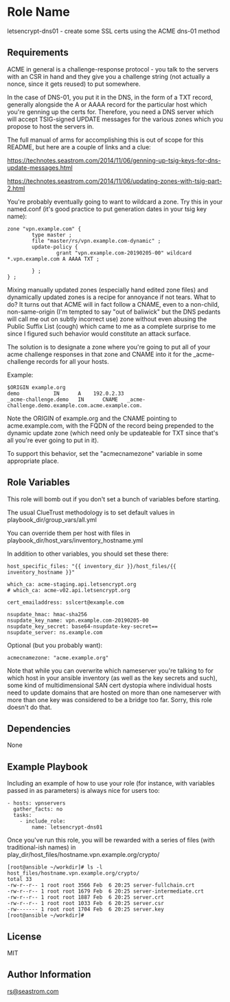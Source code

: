Role Name
=========

letsencrypt-dns01 - create some SSL certs using the ACME dns-01 method

Requirements
------------

ACME in general is a challenge-response protocol - you talk to the
servers with an CSR in hand and they give you a challenge string (not
actually a nonce, since it gets reused) to put somewhere.

In the case of DNS-01, you put it in the DNS, in the form of a TXT
record, generally alongside the A or AAAA record for the particular
host which you're genning up the certs for.  Therefore, you need a DNS
server which will accept TSIG-signed UPDATE messages for the various
zones which you propose to host the servers in.

The full manual of arms for accomplishing this is out of scope for this README,
but here are a couple of links and a clue:

https://technotes.seastrom.com/2014/11/06/genning-up-tsig-keys-for-dns-update-messages.html

https://technotes.seastrom.com/2014/11/06/updating-zones-with-tsig-part-2.html

You're probably eventually going to want to wildcard a zone.  Try this
in your named.conf (it's good practice to put generation dates in your
tsig key name):

```
zone "vpn.example.com" {
        type master ;
        file "master/rs/vpn.example.com-dynamic" ;
        update-policy {
                grant "vpn.example.com-20190205-00" wildcard *.vpn.example.com A AAAA TXT ;

        } ;
} ;
```

Mixing manually updated zones (especially hand edited zone files)
and dynamically updated zones is a recipe for annoyance if not tears.
What to do?  It turns out that ACME will in fact follow a CNAME, even
to a non-child, non-same-origin (I'm tempted to say "out of baliwick"
but the DNS pedants will call me out on subtly incorrect use) zone
without even abusing the Public Suffix List (cough) which came to me
as a complete surprise to me since I figured such behavior would
constitute an attack surface.

The solution is to designate a zone where you're going to put all of your acme challenge
responses in that zone and CNAME into it for the _acme-challenge records for all your hosts.

Example:

```
$ORIGIN example.org
demo           IN      A	192.0.2.33
_acme-challenge.demo   IN      CNAME   _acme-challenge.demo.example.com.acme.example.com.
```

Note the ORIGIN of example.org and the CNAME pointing to acme.example.com, with the FQDN of
the record being prepended to the dynamic update zone (which need only be updateable for TXT since
that's all you're ever going to put in it).

To support this behavior, set the "acmecnamezone" variable in some appropriate place.


Role Variables
--------------

This role will bomb out if you don't set a bunch of variables before starting.

The usual ClueTrust methodology is to set default values in playbook_dir/group_vars/all.yml

You can override them per host with files in playbook_dir/host_vars/inventory_hostname.yml

In addition to other variables, you should set these there:

```
host_specific_files: "{{ inventory_dir }}/host_files/{{ inventory_hostname }}"

which_ca: acme-staging.api.letsencrypt.org
# which_ca: acme-v02.api.letsencrypt.org

cert_emailaddress: sslcert@example.com

nsupdate_hmac: hmac-sha256
nsupdate_key_name: vpn.example.com-20190205-00
nsupdate_key_secret: base64-nsupdate-key-secret==
nsupdate_server: ns.example.com
```

Optional (but you probably want):

```
acmecnamezone: "acme.example.org"
```

Note that while you can overwrite which nameserver you're talking to
for which host in your ansible inventory (as well as the key secrets
and such), some kind of multidimensional SAN cert dystopia where
individual hosts need to update domains that are hosted on more than
one nameserver with more than one key was considered to be a bridge
too far.  Sorry, this role doesn't do that.


Dependencies
------------

None

Example Playbook
----------------

Including an example of how to use your role (for instance, with variables passed in as parameters) is always nice for users too:

```
- hosts: vpnservers
  gather_facts: no
  tasks:
    - include_role:
        name: letsencrypt-dns01

```

Once you've run this role, you will be rewarded with a series of files
(with traditional-ish names) in
play_dir/host_files/hostname.vpn.example.org/crypto/

```
[root@ansible ~/workdir]# ls -l host_files/hostname.vpn.example.org/crypto/
total 33
-rw-r--r-- 1 root root 3566 Feb  6 20:25 server-fullchain.crt
-rw-r--r-- 1 root root 1679 Feb  6 20:25 server-intermediate.crt
-rw-r--r-- 1 root root 1887 Feb  6 20:25 server.crt
-rw-r--r-- 1 root root 1033 Feb  6 20:25 server.csr
-rw------- 1 root root 1704 Feb  6 20:25 server.key
[root@ansible ~/workdir]# 
```

License
-------

MIT

Author Information
------------------

rs@seastrom.com

